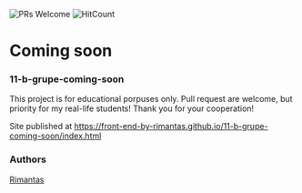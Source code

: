 ![PRs Welcome](https://img.shields.io/badge/PRs-welcome-brightgreen.svg)
![HitCount](http://hits.dwyl.io/front-end-by-rimantas/11-a-grupe-coming-soon.svg)

# Coming soon
### 11-b-grupe-coming-soon

This project is for educational porpuses only. Pull request are welcome, but priority for my real-life students! Thank you for your cooperation!

Site published at https://front-end-by-rimantas.github.io/11-b-grupe-coming-soon/index.html

### Authors
[Rimantas](https://github.com/belauzas)
